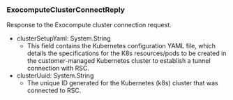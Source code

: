 ### ExocomputeClusterConnectReply
Response to the Exocompute cluster connection request.

- clusterSetupYaml: System.String
  - This field contains the Kubernetes configuration YAML file, which details the specifications for the K8s resources/pods to be created in the customer-managed Kubernetes cluster to establish a tunnel connection with RSC.
- clusterUuid: System.String
  - The unique ID generated for the Kubernetes (k8s) cluster that was connected to RSC.
